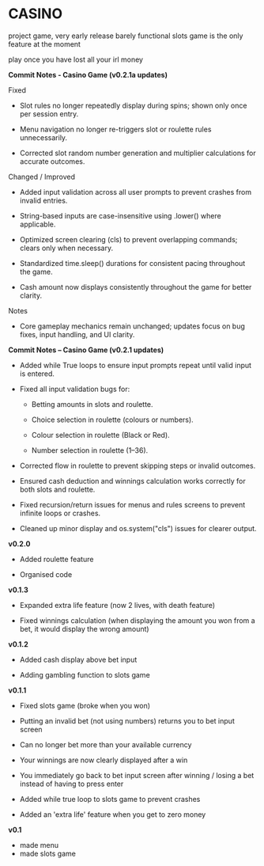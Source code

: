 # CASINO

project game, very early release barely functional slots game is the only feature at the moment

play once you have lost all your irl money

**Commit Notes - Casino Game (v0.2.1a updates)**

Fixed

- Slot rules no longer repeatedly display during spins; shown only once per session entry.

- Menu navigation no longer re-triggers slot or roulette rules unnecessarily.

- Corrected slot random number generation and multiplier calculations for accurate outcomes.

Changed / Improved

- Added input validation across all user prompts to prevent crashes from invalid entries.

- String-based inputs are case-insensitive using .lower() where applicable.

- Optimized screen clearing (cls) to prevent overlapping commands; clears only when necessary.

- Standardized time.sleep() durations for consistent pacing throughout the game.

- Cash amount now displays consistently throughout the game for better clarity.

Notes

- Core gameplay mechanics remain unchanged; updates focus on bug fixes, input handling, and UI clarity.

**Commit Notes – Casino Game (v0.2.1 updates)**

- Added while True loops to ensure input prompts repeat until valid input is entered.

- Fixed all input validation bugs for:

    - Betting amounts in slots and roulette.

    - Choice selection in roulette (colours or numbers).

    - Colour selection in roulette (Black or Red).

    - Number selection in roulette (1–36).

- Corrected flow in roulette to prevent skipping steps or invalid outcomes.

- Ensured cash deduction and winnings calculation works correctly for both slots and roulette.

- Fixed recursion/return issues for menus and rules screens to prevent infinite loops or crashes.

- Cleaned up minor display and os.system("cls") issues for clearer output.

**v0.2.0**

- Added roulette feature

- Organised code

**v0.1.3**

- Expanded extra life feature (now 2 lives, with death feature)

- Fixed winnings calculation (when displaying the amount you won from a bet, it would display the wrong amount)

**v0.1.2**

- Added cash display above bet input

- Adding gambling function to slots game

**v0.1.1**

- Fixed slots game (broke when you won)

- Putting an invalid bet (not using numbers) returns you to bet input screen

- Can no longer bet more than your available currency

- Your winnings are now clearly displayed after a win

- You immediately go back to bet input screen after winning / losing a bet instead of having to press enter

- Added while true loop to slots game to prevent crashes

- Added an 'extra life' feature when you get to zero money

**v0.1**

- made menu
- made slots game
